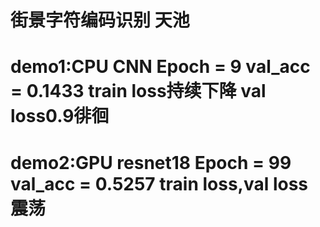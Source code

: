 # 街景字符编码识别 天池
# demo1:CPU CNN Epoch = 9 val_acc = 0.1433 train loss持续下降 val loss0.9徘徊
# demo2:GPU resnet18 Epoch = 99 val_acc = 0.5257 train loss,val loss震荡
